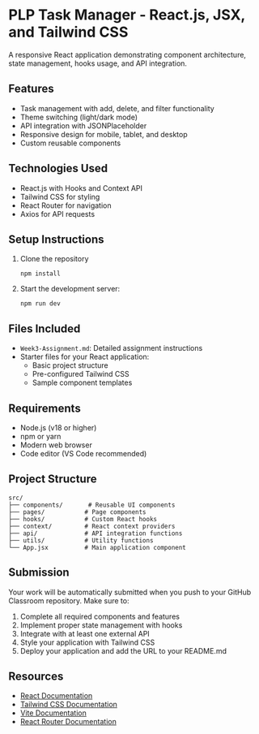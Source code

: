 # PLP Task Manager - React.js, JSX, and Tailwind CSS

A responsive React application demonstrating component architecture, state management, hooks usage, and API integration.

## Features

- Task management with add, delete, and filter functionality
- Theme switching (light/dark mode)
- API integration with JSONPlaceholder
- Responsive design for mobile, tablet, and desktop
- Custom reusable components

## Technologies Used

- React.js with Hooks and Context API
- Tailwind CSS for styling
- React Router for navigation
- Axios for API requests

## Setup Instructions

1. Clone the repository
   ```
   npm install
   ```
2. Start the development server:
   ```
   npm run dev
   ```

## Files Included

- `Week3-Assignment.md`: Detailed assignment instructions
- Starter files for your React application:
  - Basic project structure
  - Pre-configured Tailwind CSS
  - Sample component templates

## Requirements

- Node.js (v18 or higher)
- npm or yarn
- Modern web browser
- Code editor (VS Code recommended)

## Project Structure

```
src/
├── components/       # Reusable UI components
├── pages/           # Page components
├── hooks/           # Custom React hooks
├── context/         # React context providers
├── api/             # API integration functions
├── utils/           # Utility functions
└── App.jsx          # Main application component
```

## Submission

Your work will be automatically submitted when you push to your GitHub Classroom repository. Make sure to:

1. Complete all required components and features
2. Implement proper state management with hooks
3. Integrate with at least one external API
4. Style your application with Tailwind CSS
5. Deploy your application and add the URL to your README.md

## Resources

- [React Documentation](https://react.dev/)
- [Tailwind CSS Documentation](https://tailwindcss.com/docs)
- [Vite Documentation](https://vitejs.dev/guide/)
- [React Router Documentation](https://reactrouter.com/)